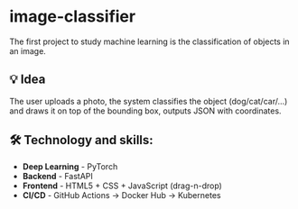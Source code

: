 # image-classifier

The first project to study machine learning is the classification of objects in an image.

## 💡 Idea
The user uploads a photo, the system classifies the object (dog/cat/car/...) and draws it on top of the bounding box, outputs JSON with coordinates.

## 🛠️ Technology and skills:

- **Deep Learning** - PyTorch
- **Backend** - FastAPI
- **Frontend** - HTML5 + CSS + JavaScript (drag-n-drop)
- **CI/CD** - GitHub Actions → Docker Hub → Kubernetes